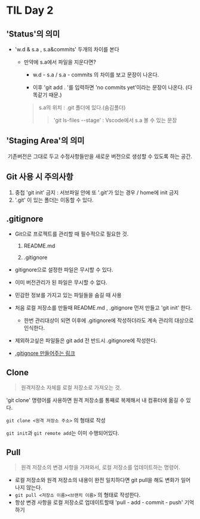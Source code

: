 # TIL Day 2



## 'Status'의 의미 

* 'w.d & s.a , s.a&commits' 두개의 차이를 본다

   * 만약에 s.a에서 파일을 지운다면?

     * w.d - s.a / s.a - commits 의 차이를 보고 문장이 나온다.

     * 이후 'git add . '를 입력하면 'no commits yet'이라는 문장이 나온다.
       (다 똑같기 때문.)

     > s.a의 위치 : .git 폴더에 있다.(숨김폴더)
     >
     >> 'git ls-files --stage' : Vscode에서 s.a 볼 수 있는 문장



## 'Staging Area'의 의미  

​	기존버전은 그대로 두고 수정사항들만을 새로운 버전으로 생성할 수 있도록 하는 공간.



## Git 사용 시 주의사항

1. 중첩 'git init' 금지 : 서브파일 안에 또 '.git'가 있는 경우 / home에 init 금지
2. '.git' 이 있는 폴더는 이동할 수 있다.



## .gitignore 

* Git으로 프로젝트를 관리할 때 필수적으로 필요한 것.

  1. README.md

  2. .gitignore
* gitignore으로 설정한 파일은 무시할 수 있다. 
* 이미 버전관리가 된 파일은 무시할 수 없다.
* 민감한 정보를 가지고 있는 파일들을 숨길 때 사용
* 처음 로컬 저장소를 만들때 README.md , .gitignore 먼저 만들고 'git init'  한다.
  * 한번 관리대상이 되면 이후에 .gitignore에 작성하더라도 계속 관리의 대상으로 인식한다.

* 제외하고싶은 파일들은 git add 전 반드시 .gitignore에 작성한다.
* [.gitignore 만들어주는 링크](https://www.toptal.com/developers/gitignore)



## Clone 

> 원격저장소 자체를 로컬 저장소로 가져오는 것.

'git clone' 명령어를 사용하면 원격 저장소를 통째로 복제해서 내 컴퓨터에 옮길 수 있다.

`git clone <원격 저장소 주소>` 의 형태로 작성

`git init`과 `git remote add`는 이미 수행되어있다.



## Pull

> 원격 저장소의 변경 사항을 가져와서, 로컬 저장소를 업데이트하는 명령어.

* 로컬 저장소와 원격 저장소의 내용이 완전 일치하다면 git pull을 해도 변화가 일어나지 않는다.
* `git pull <저장소 이름><브랜치 이름>` 의 형태로 작성한다.
* 항상 변경 사항을 로컬 저장소로 업데이트할때 'pull - add - commit - push' 기억하기

